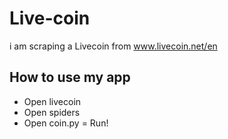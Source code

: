 # Live-coin
i am scraping a Livecoin from www.livecoin.net/en
## How to use my app
- Open livecoin
- Open spiders
- Open coin.py
= Run!
